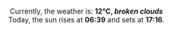 <p  align="center"><br/>Currently, the weather is: <b> 12°C, <i>broken clouds</i></b></br>Today, the sun rises at <b>06:39</b> and sets at <b>17:16</b>.</p>